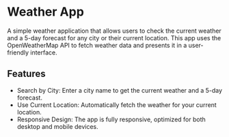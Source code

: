 # Weather App

A simple weather application that allows users to check the current weather and a 5-day forecast for any city or their current location. This app uses the OpenWeatherMap API to fetch weather data and presents it in a user-friendly interface.

## Features

- Search by City: Enter a city name to get the current weather and a 5-day forecast.
- Use Current Location: Automatically fetch the weather for your current location.
- Responsive Design: The app is fully responsive, optimized for both desktop and mobile devices.

